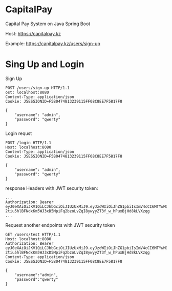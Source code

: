 # CapitalPay
Capital Pay System on Java Spring Boot

Host:
https://capitalpay.kz

Example:
https://capitalpay.kz/users/sign-up

# Sing Up and Login



Sign Up
```
POST /users/sign-up HTTP/1.1
ost: localhost:8080
Content-Type: application/json
Cookie: JSESSIONID=F5B0474813239115FF08C8EE7F5817F8

{
    "username": "admin",
    "password": "qwerty"
}
```

Login requst
```
POST /login HTTP/1.1
Host: localhost:8080
Content-Type: application/json
Cookie: JSESSIONID=F5B0474813239115FF08C8EE7F5817F8

{
    "username": "admin",
    "password": "qwerty"
}
```
response Headers with JWT security token:
```
...
Authorization: Bearer eyJ0eXAiOiJKV1QiLCJhbGciOiJIUzUxMiJ9.eyJzdWIiOiJhZG1pbiIsImV4cCI6MTYwMDIzNDA3OX0.u7EMvWXnMWVgJJtAiDXKik-2tiu5hlBFNdxKm5WJ3xD5MpiFq2bzoLvZqI8ywyyZT3f_w_hPuxBjHd8kLVXzqg
...
```
Request another endpoints with JWT security token
```
GET /users/test HTTP/1.1
Host: localhost:8080
Authorization: Bearer eyJ0eXAiOiJKV1QiLCJhbGciOiJIUzUxMiJ9.eyJzdWIiOiJhZG1pbiIsImV4cCI6MTYwMDIzNDA3OX0.u7EMvWXnMWVgJJtAiDXKik-2tiu5hlBFNdxKm5WJ3xD5MpiFq2bzoLvZqI8ywyyZT3f_w_hPuxBjHd8kLVXzqg
Content-Type: application/json
Cookie: JSESSIONID=F5B0474813239115FF08C8EE7F5817F8

{
    "username":"admin",
    "password":"qwerty"
}
```
